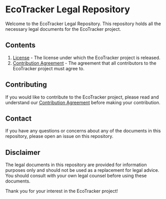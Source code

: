 # EcoTracker Legal Repository

Welcome to the EcoTracker Legal Repository. This repository holds all the necessary legal documents for the EcoTracker project.

## Contents

1. [License](LICENSE) - The license under which the EcoTracker project is released.
2. [Contribution Agreement](contribution-agreement.md) - The agreement that all contributors to the EcoTracker project must agree to.

## Contributing

If you would like to contribute to the EcoTracker project, please read and understand our [Contribution Agreement](contribution-agreement.md) before making your contribution.

## Contact

If you have any questions or concerns about any of the documents in this repository, please open an issue on this repository.

## Disclaimer

The legal documents in this repository are provided for information purposes only and should not be used as a replacement for legal advice. You should consult with your own legal counsel before using these documents.

Thank you for your interest in the EcoTracker project!
